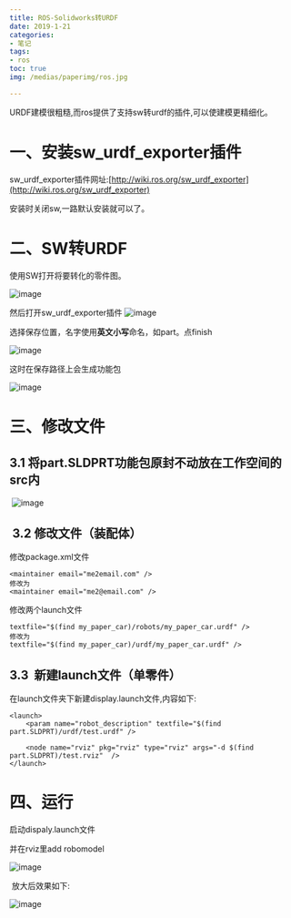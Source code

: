 ```yaml
---
title: ROS-Solidworks转URDF
date: 2019-1-21
categories:
- 笔记
tags:
- ros
toc: true
img: /medias/paperimg/ros.jpg

---
```

URDF建模很粗糙,而ros提供了支持sw转urdf的插件,可以使建模更精细化。<!-- more -->
# 一、安装sw_urdf_exporter插件

sw_urdf_exporter插件网址:[http://wiki.ros.org/sw_urdf_exporter](http://wiki.ros.org/sw_urdf_exporter)

安装时关闭sw,一路默认安装就可以了。

# 二、SW转URDF

使用SW打开将要转化的零件图。

![image](http://upload-images.jianshu.io/upload_images/16115686-f6fb60f43d62abb2.png?imageMogr2/auto-orient/strip%7CimageView2/2/w/1240)

然后打开sw_urdf_exporter插件 ![image](http://upload-images.jianshu.io/upload_images/16115686-c31ad2052bd9004f.png?imageMogr2/auto-orient/strip%7CimageView2/2/w/1240)

选择保存位置，名字使用**英文小写**命名，如part。点finish

![image](http://upload-images.jianshu.io/upload_images/16115686-7244f3a9e42d86b9.png?imageMogr2/auto-orient/strip%7CimageView2/2/w/1240)

这时在保存路径上会生成功能包

![image](http://upload-images.jianshu.io/upload_images/16115686-09a478963072233c.png?imageMogr2/auto-orient/strip%7CimageView2/2/w/1240)

# 三、修改文件

## 3.1 将part.SLDPRT功能包原封不动放在工作空间的src内

 ![image](http://upload-images.jianshu.io/upload_images/16115686-88e2b7634e2a3a1f.png?imageMogr2/auto-orient/strip%7CimageView2/2/w/1240)

##  3.2 修改文件（装配体）

修改package.xml文件

```
<maintainer email="me2email.com" />
修改为
<maintainer email="me2@email.com" />
```

修改两个launch文件

```
textfile="$(find my_paper_car)/robots/my_paper_car.urdf" />
修改为
textfile="$(find my_paper_car)/urdf/my_paper_car.urdf" />
```

## 3.3  新建launch文件（单零件）

在launch文件夹下新建display.launch文件,内容如下:

```
<launch>
    <param name="robot_description" textfile="$(find part.SLDPRT)/urdf/test.urdf" />
   
    <node name="rviz" pkg="rviz" type="rviz" args="-d $(find part.SLDPRT)/test.rviz"  />
</launch>
```

# 四、运行

启动dispaly.launch文件

并在rviz里add robomodel

![image](http://upload-images.jianshu.io/upload_images/16115686-816c15723b1a61ea.png?imageMogr2/auto-orient/strip%7CimageView2/2/w/1240)

 放大后效果如下:

![image](http://upload-images.jianshu.io/upload_images/16115686-a9a2f06e2c64b48e.png?imageMogr2/auto-orient/strip%7CimageView2/2/w/1240)
